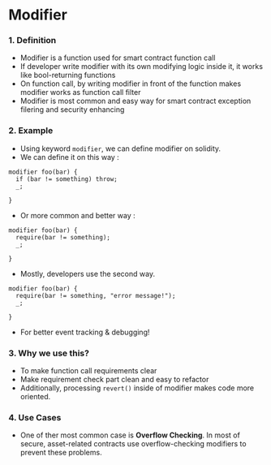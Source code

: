 # Modifier

### 1. Definition
  - Modifier is a function used for smart contract function call
  - If developer write modifier with its own modifying logic inside it, it works like bool-returning functions
  - On function call, by writing modifier in front of the function makes modifier works as function call filter
  - Modifier is most common and easy way for smart contract exception filering and security enhancing

### 2. Example
  - Using keyword <code>modifier</code>, we can define modifier on solidity.
  - We can define it on this way :
<pre><code>modifier foo(bar) {
  if (bar != something) throw; 
  _;

}</code></pre>
  - Or more common and better way :
<pre><code>modifier foo(bar) {
  require(bar != something); 
  _;

}</code></pre>
  - Mostly, developers use the second way.
<pre><code>modifier foo(bar) {
  require(bar != something, "error message!"); 
  _;

}</code></pre>
- For better event tracking & debugging!

### 3. Why we use this?
  - To make function call requirements clear
  - Make requirement check part clean and easy to refactor
  - Additionally, processing <code>revert()</code> inside of modifier makes code more oriented.

### 4. Use Cases
  - One of ther most common case is **Overflow Checking**. In most of secure, asset-related contracts use overflow-checking modifiers to prevent these problems.